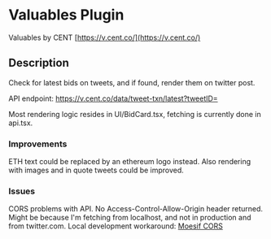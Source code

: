 # Valuables Plugin

Valuables by CENT [https://v.cent.co/](https://v.cent.co/)

## Description

Check for latest bids on tweets, and if found, render them on twitter post.

API endpoint: [https://v.cent.co/data/tweet-txn/latest?tweetID=<TWEETID>
](https://v.cent.co/data/tweet-txn/latest?tweetID=<TWEETID>
)

Most rendering logic resides in UI/BidCard.tsx, fetching is currently done in api.tsx.

### Improvements

ETH text could be replaced by an ethereum logo instead. Also rendering with images and in quote tweets could be improved.

### Issues

CORS problems with API. No Access-Control-Allow-Origin header returned. Might be because I'm fetching from localhost, and not in production and from twitter.com. Local development workaround: [Moesif CORS
](https://chrome.google.com/webstore/detail/moesif-origin-cors-change/digfbfaphojjndkpccljibejjbppifbc)
